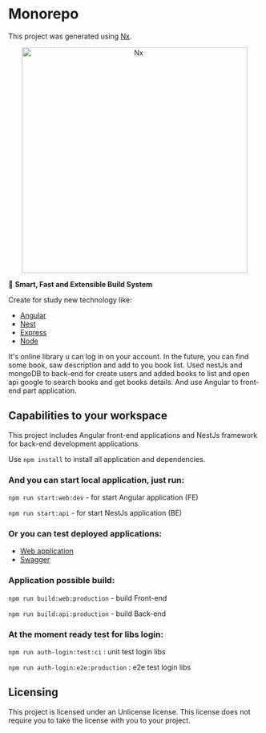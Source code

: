 # Monorepo

This project was generated using [Nx](https://nx.dev). 

<p style="text-align: center;"><img alt="Nx" src="https://raw.githubusercontent.com/nrwl/nx/master/images/nx-logo.png" width="450"></p>

🔎 **Smart, Fast and Extensible Build System**

Create for study new technology like:

- [Angular](https://angular.io)
- [Nest](https://nestjs.com)
- [Express](https://expressjs.com)
- [Node](https://nodejs.org)

It's online library u can log in on your account. In the future, you can find some book, saw description and add to you book list. Used nestJs and mongoDB to back-end for create users and added books to list and open api google to search books and get books details. And use Angular to front-end part application.

## Capabilities to your workspace

This project includes Angular front-end applications and NestJs framework for back-end development applications

Use `npm install` to install all application and dependencies.

### And you can start local application, just run:

`npm run start:web:dev` - for start Angular application (FE)

`npm run start:api` - for start NestJs application (BE)

### Or you can test deployed applications:

- [Web application](https://monorepo-d81df.web.app/)
- [Swagger](https://monorepo-production-3fef.up.railway.app/api#)

### Application possible build: 

`npm run build:web:production` - build Front-end

`npm run build:api:production` - build Back-end

### At the moment ready test for libs login: 

`npm run auth-login:test:ci` : unit test login libs

`npm run auth-login:e2e:production` : e2e test login libs

## Licensing

This project is licensed under an Unlicense license. This license does not require
you to take the license with you to your project.